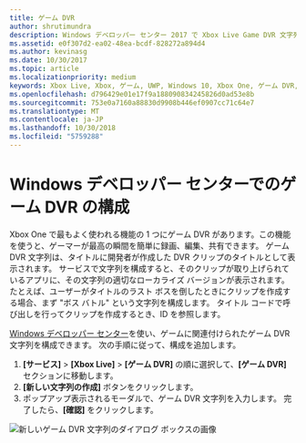 ```yaml
---
title: ゲーム DVR
author: shrutimundra
description: Windows デベロッパー センター 2017 で Xbox Live Game DVR 文字列を構成する方法について説明します。
ms.assetid: e0f307d2-ea02-48ea-bcdf-828272a894d4
ms.author: kevinasg
ms.date: 10/30/2017
ms.topic: article
ms.localizationpriority: medium
keywords: Xbox Live, Xbox, ゲーム, UWP, Windows 10, Xbox One, ゲーム DVR, Windows デベロッパー センター
ms.openlocfilehash: d796429e01e17f9a188090834245826d0ad53e8b
ms.sourcegitcommit: 753e0a7160a88830d9908b446ef0907cc71c64e7
ms.translationtype: MT
ms.contentlocale: ja-JP
ms.lasthandoff: 10/30/2018
ms.locfileid: "5759288"
---
```

# <a name="configuring-game-dvr-on-windows-dev-center"></a>Windows デベロッパー センターでのゲーム DVR の構成

Xbox One で最もよく使われる機能の 1 つにゲーム DVR があります。この機能を使うと、ゲーマーが最高の瞬間を簡単に録画、編集、共有できます。 ゲーム DVR 文字列は、タイトルに開発者が作成した DVR クリップのタイトルとして表示されます。 サービスで文字列を構成すると、そのクリップが取り上げられているアプリに、その文字列の適切なローカライズ バージョンが表示されます。 たとえば、ユーザーがタイトルのラスト ボスを倒したときにクリップを作成する場合、まず "ボス バトル" という文字列を構成します。 タイトル コードで呼び出しを行ってクリップを作成するとき、ID を参照します。

[Windows デベロッパー センター](https://developer.microsoft.com/dashboard)を使い、ゲームに関連付けられたゲーム DVR 文字列を構成できます。 次の手順に従って、構成を追加します。

1. **[サービス]** > **[Xbox Live]** > **[ゲーム DVR]** の順に選択して、**[ゲーム DVR]** セクションに移動します。
2. **[新しい文字列の作成]** ボタンをクリックします。
3. ポップアップ表示されるモーダルで、ゲーム DVR 文字列を入力します。 完了したら、**[確認]** をクリックします。

![新しいゲーム DVR 文字列のダイアログ ボックスの画像](../../images/dev-center/game-dvr/game-dvr-1.png)
